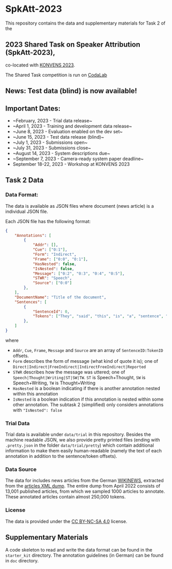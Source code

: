 # SpkAtt-2023

This repository contains the data and supplementary materials for Task 2 of the

## 2023 Shared Task on Speaker Attribution (SpkAtt-2023),

co-located with [KONVENS 2023](https://www.thi.de/konvens-2023/).

The Shared Task competition is run on [CodaLab](https://codalab.lisn.upsaclay.fr/competitions/10431)

## News: Test data (blind) is now available!

## Important Dates:

 * ~February, 2023 - Trial data release~
 * ~April 1, 2023 - Training and development data release~
 * ~June 8, 2023 - Evaluation enabled on the dev set~
 * ~June 15, 2023 - Test data release (blind)~
 * ~July 1, 2023 - Submissions open~
 * ~July 31, 2023 - Submissions close~
 * ~August 14, 2023 - System descriptions due~
 * ~September 7, 2023 - Camera-ready system paper deadline~
 * September 18-22, 2023 - Workshop at KONVENS 2023

## Task 2 Data

### Data Format:

The data is available as JSON files where document (news article) is a individual JSON file.

Each JSON file has the following format:

```json
{
    "Annotations": [
        {
            "Addr": [],
            "Cue": ["0:1"],
            "Form": "Indirect",
            "Frame": ["0:0", "0:1"],
            "HasNested": false,
            "IsNested": false,
            "Message": ["0:2", "0:3", "0:4", "0:5"],
            "STWR": "Speech",
            "Source": ["0:0"]
        },
    ],
    "DocumentName": "Title of the document",
    "Sentences": [
        {
            "SentenceId": 0,
            "Tokens": ["They", "said", "this", "is", "a", "sentence", "."]
        },
    ]
}
```

where

* `Addr`, `Cue`, `Frame`, `Message` and `Source` are an array of `SentenceID:TokenID` offsets.
* `Form` describes the form of message (what kind of quote it is); one of `Direct|Indirect|FreeIndirect|IndirectFreeIndirect|Reported`
* `STWR` describes how the message was uttered; one of `Speech|Thought|Writing|ST|SW|TW`. `ST` is Speech+Thought, `SW` is Speech+Writing, `TW` is Thought+Writing
* `HasNested` is a boolean indicating if there is another annotation nested within this annotation
* `IsNested` is a boolean indication if this annotation is nested within some other annotation. The subtask 2 (simplified) only considers annotations with `"IsNested": false`




### Trial Data

Trial data is available under `data/trial` in this repository.
Besides the machine readable JSON, we also provide pretty printed files (ending with `.pretty.json` in the folder `data/trial/pretty`) which contain additional information to make them easily human-readable (namely the text of each annotation in addition to the sentence/token offsets).

### Data Source

The data for includes news articles from the German [WIKINEWS](https://de.wikinews.org/), extracted from the [articles XML dump](https://dumps.wikimedia.org/dewikinews/).
The entire dump from April 2022 consists of 13,001 published articles, from which we sampled 1000 articles to annotate.
These annotated articles contain almost 250,000 tokens.

### License

The data is provided under the [CC BY-NC-SA 4.0](https://creativecommons.org/licenses/by-nc-sa/4.0/) license.

## Supplementary Materials

A code skeleton to read and write the data format can be found in the `starter_kit` directory.
The annotation guidelines (in German) can be found in `doc` directory.
